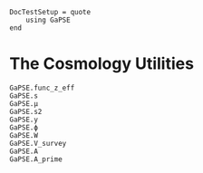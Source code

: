 ```@meta
DocTestSetup = quote
    using GaPSE
end
```

# The Cosmology Utilities

```@docs
GaPSE.func_z_eff
GaPSE.s
GaPSE.μ
GaPSE.s2
GaPSE.y
GaPSE.ϕ
GaPSE.W
GaPSE.V_survey
GaPSE.A
GaPSE.A_prime
```
